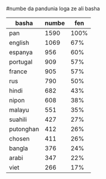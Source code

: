 #numbe da pandunia loga ze ali basha

| basha | numbe | fen |
|-------|-------|-----|
| pan | 1590 | 100% |
| english | 1069 | 67% |
| espanya | 956 | 60% |
| portugal | 909 | 57% |
| france | 905 | 57% |
| rus | 790 | 50% |
| hindi | 682 | 43% |
| nipon | 608 | 38% |
| malayu | 551 | 35% |
| suahili | 427 | 27% |
| putonghan | 412 | 26% |
| chosen | 411 | 26% |
| bangla | 376 | 24% |
| arabi | 347 | 22% |
| viet | 266 | 17% |
